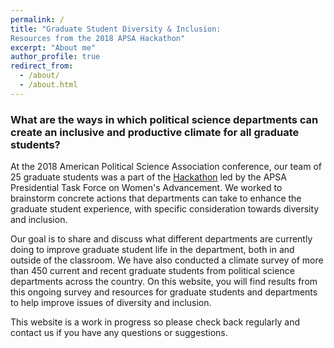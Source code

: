 ```yaml
---
permalink: /
title: "Graduate Student Diversity & Inclusion: 
Resources from the 2018 APSA Hackathon"
excerpt: "About me"
author_profile: true
redirect_from: 
  - /about/
  - /about.html
---
```


### What are the ways in which political science departments can create an inclusive and productive climate for all graduate students?

At the 2018 American Political Science Association conference, our team of 25 graduate students was a part of the [Hackathon](https://connect.apsanet.org/hackathon/) led by the APSA Presidential Task Force on Women's Advancement. We worked to brainstorm concrete actions that departments can take to enhance the graduate student experience, with specific consideration towards diversity and inclusion. 

Our goal is to share and discuss what different departments are currently doing to improve graduate student life in the department, both in and outside of the classroom. We have also conducted a climate survey of more than 450 current and recent graduate students from political science departments across the country. On this website, you will find results from this ongoing survey and resources for graduate students and departments to help improve issues of diversity and inclusion.   

This website is a work in progress so please check back regularly and contact us if you have any questions or suggestions. 